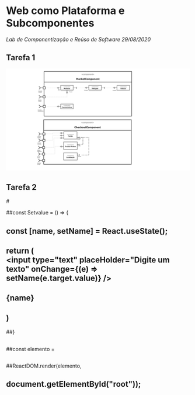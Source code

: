 # Web como Plataforma e Subcomponentes
*Lab de Componentização e Reúso de Software 29/08/2020*

## Tarefa 1

  ![Tarefa1](images/image1.jpg)

## Tarefa 2

#<div id="root"></div>

##const Setvalue = () => {
##    const [name, setName] = React.useState();
##    return (<div><input type="text" placeHolder="Digite um texto" onChange={(e) => setName(e.target.value)} /> <br />
##        <h2>{name}</h2>
##    </div>)
##}
##
##const elemento = <Setvalue />
##
##ReactDOM.render(elemento,
##    document.getElementById("root"));

